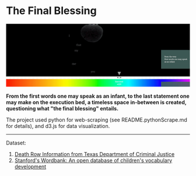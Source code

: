 # The Final Blessing

![alt text](https://github.com/Shiny-Niu-Wu/my-cdv-ss20/blob/master/my-work/week12/data-story/images/animated.gif)

**From the first words one may speak as an infant, to the last statement one may make on the execution bed, a timeless space in-between is created, questioning what "the final blessing" entails.**

The project used python for web-scraping (see README.pythonScrape.md for details), and d3.js for data visualization.

---
Dataset:
1. [Death Row Information from Texas Department of Criminal Justice](https://www.tdcj.texas.gov/death_row/dr_executed_offenders.html)
2. [Stanford's Wordbank: An open database of children's vocabulary development](http://wordbank.stanford.edu/)
